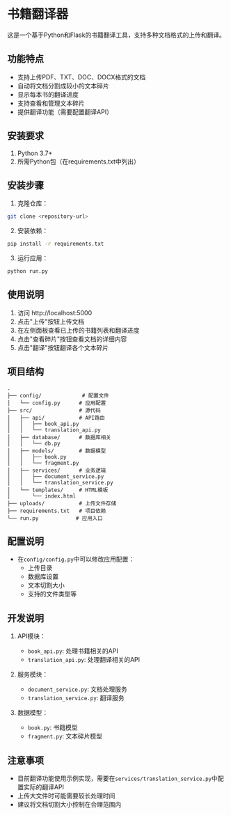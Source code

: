 # 书籍翻译器

这是一个基于Python和Flask的书籍翻译工具，支持多种文档格式的上传和翻译。

## 功能特点

- 支持上传PDF、TXT、DOC、DOCX格式的文档
- 自动将文档分割成较小的文本碎片
- 显示每本书的翻译进度
- 支持查看和管理文本碎片
- 提供翻译功能（需要配置翻译API）

## 安装要求

1. Python 3.7+
2. 所需Python包（在requirements.txt中列出）

## 安装步骤

1. 克隆仓库：
```bash
git clone <repository-url>
```

2. 安装依赖：
```bash
pip install -r requirements.txt
```

3. 运行应用：
```bash
python run.py
```

## 使用说明

1. 访问 http://localhost:5000
2. 点击"上传"按钮上传文档
3. 在左侧面板查看已上传的书籍列表和翻译进度
4. 点击"查看碎片"按钮查看文档的详细内容
5. 点击"翻译"按钮翻译各个文本碎片

## 项目结构

```
.
├── config/             # 配置文件
│   └── config.py      # 应用配置
├── src/               # 源代码
│   ├── api/           # API路由
│   │   ├── book_api.py
│   │   └── translation_api.py
│   ├── database/      # 数据库相关
│   │   └── db.py
│   ├── models/        # 数据模型
│   │   ├── book.py
│   │   └── fragment.py
│   ├── services/      # 业务逻辑
│   │   ├── document_service.py
│   │   └── translation_service.py
│   └── templates/     # HTML模板
│       └── index.html
├── uploads/           # 上传文件存储
├── requirements.txt   # 项目依赖
└── run.py            # 应用入口
```

## 配置说明

- 在`config/config.py`中可以修改应用配置：
  - 上传目录
  - 数据库设置
  - 文本切割大小
  - 支持的文件类型等

## 开发说明

1. API模块：
   - `book_api.py`: 处理书籍相关的API
   - `translation_api.py`: 处理翻译相关的API

2. 服务模块：
   - `document_service.py`: 文档处理服务
   - `translation_service.py`: 翻译服务

3. 数据模型：
   - `book.py`: 书籍模型
   - `fragment.py`: 文本碎片模型

## 注意事项

- 目前翻译功能使用示例实现，需要在`services/translation_service.py`中配置实际的翻译API
- 上传大文件时可能需要较长处理时间
- 建议将文档切割大小控制在合理范围内 
